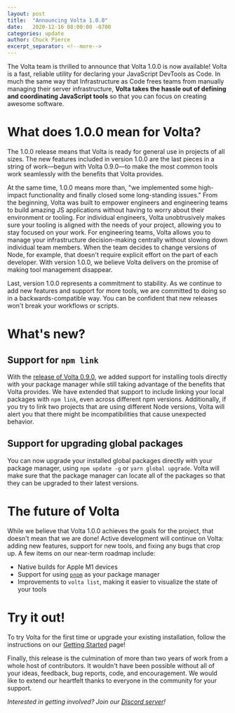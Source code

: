 ```yaml
---
layout: post
title:  "Announcing Volta 1.0.0"
date:   2020-12-16 08:00:00 -0700
categories: update
author: Chuck Pierce
excerpt_separator: <!--more-->
---
```


The Volta team is thrilled to announce that Volta 1.0.0 is now available! Volta is a fast, reliable utility for declaring your JavaScript DevTools as Code. In much the same way that Infrastructure as Code frees teams from manually managing their server infrastructure, **Volta takes the hassle out of defining and coordinating JavaScript tools** so that you can focus on creating awesome software.
<!--more-->

# What does 1.0.0 mean for Volta?

The 1.0.0 release means that Volta is ready for general use in projects of all sizes. The new features included in version 1.0.0 are the last pieces in a string of work—begun with Volta 0.9.0—to make the most common tools work seamlessly with the benefits that Volta provides.

At the same time, 1.0.0 means more than, "we implemented some high-impact functionality and finally closed some long-standing issues." From the beginning, Volta was built to empower engineers and engineering teams to build amazing JS applications without having to worry about their environment or tooling. For individual engineers, Volta unobtrusively makes sure your tooling is aligned with the needs of your project, allowing you to stay focused on your work. For engineering teams, Volta allows you to manage your infrastructure decision-making centrally without slowing down individual team members. When the team decides to change versions of Node, for example, that doesn't require explicit effort on the part of each developer. With version 1.0.0, we believe Volta delivers on the promise of making tool management disappear.

Last, version 1.0.0 represents a commitment to stability. As we continue to add new features and support for more tools, we are committed to doing so in a backwards-compatible way. You can be confident that new releases won't break your workflows or scripts.

# What's new?

## Support for `npm link`

With the [release of Volta 0.9.0](/2020/10/22/announcing-volta-090/), we added support for installing tools directly with your package manager while still taking advantage of the benefits that Volta provides. We have extended that support to include linking your local packages with `npm link`, even across different npm versions. Additionally, if you try to link two projects that are using different Node versions, Volta will alert you that there might be incompatibilities that cause unexpected behavior.

## Support for upgrading global packages

You can now upgrade your installed global packages directly with your package manager, using `npm update -g` or `yarn global upgrade`. Volta will make sure that the package manager can locate all of the packages so that they can be upgraded to their latest versions.

# The future of Volta

While we believe that Volta 1.0.0 achieves the goals for the project, that doesn't mean that we are done! Active development will continue on Volta: adding new features, support for new tools, and fixing any bugs that crop up. A few items on our near-term roadmap include:

- Native builds for Apple M1 devices
- Support for using [`pnpm`](https://pnpm.js.org/) as your package manager
- Improvements to `volta list`, making it easier to visualize the state of your tools

# Try it out!

To try Volta for the first time or upgrade your existing installation, follow the instructions on our [Getting Started](https://docs.volta.sh/guide/getting-started) page!

Finally, this release is the culmination of more than two years of work from a whole host of contributors. It wouldn't have been possible without all of your ideas, feedback, bug reports, code, and encouragement. We would like to extend our heartfelt thanks to everyone in the community for your support.

_Interested in getting involved? Join our [Discord server](https://discord.gg/hgPTz9A)!_
